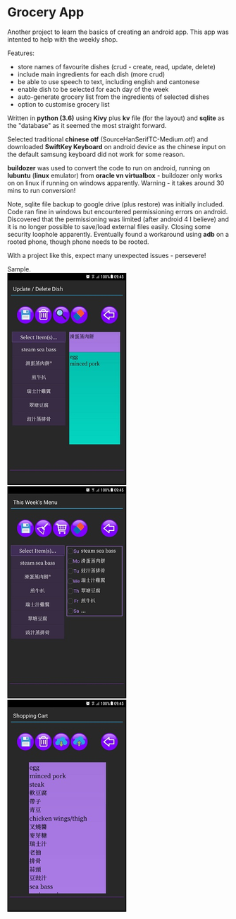 # Grocery App
Another project to learn the basics of creating an android app.
This app was intented to help with the weekly shop.

Features:
  - store names of favourite dishes (crud - create, read, update, delete)
  - include main ingredients for each dish (more crud)
  - be able to use speech to text, including english and cantonese
  - enable dish to be selected for each day of the week
  - auto-generate grocery list from the ingredients of selected dishes
  - option to customise grocery list
  
Written in **python (3.6)** using **Kivy** plus **kv** file (for the layout) and **sqlite** as the "database" as it seemed the most straight forward.

Selected traditional **chinese otf** (SourceHanSerifTC-Medium.otf) and downloaded **SwiftKey Keyboard** on android device as the chinese input on the default samsung keyboard did not work for some reason.

**buildozer** was used to convert the code to run on android, running on **lubuntu** (**linux** emulator) from **oracle vn virtualbox** - buildozer only works on on linux if running on windows apparently. Warning - it takes around 30 mins to run conversion!

Note, sqlite file backup to google drive (plus restore) was initially included. Code ran fine in windows but encountered permissioning errors on android.
Discovered that the permissioning was limited (after android 4 I believe) and it is no longer possible to save/load external files easily. Closing some security loophole apparently. Eventually found a workaround using **adb** on a rooted phone, though phone needs to be rooted.

With a project like this, expect many unexpected issues - persevere!

Sample.<br>
![alt text](https://github.com/waiky8/grocery-app/blob/master/screenshots/screenshot2.png)
![alt text](https://github.com/waiky8/grocery-app/blob/master/screenshots/screenshot3.png)
![alt text](https://github.com/waiky8/grocery-app/blob/master/screenshots/screenshot4.png)
